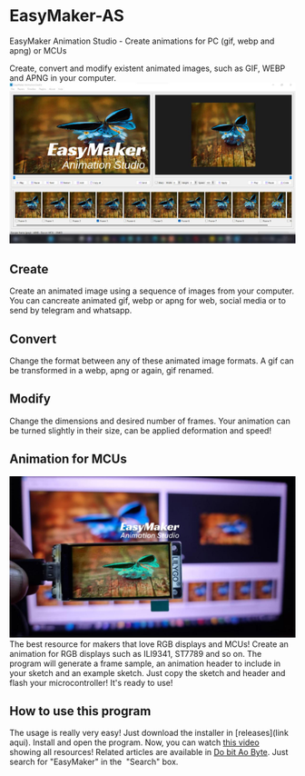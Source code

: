 # EasyMaker-AS
EasyMaker Animation Studio - Create animations for PC (gif, webp and apng) or MCUs

Create, convert and modify existent animated images, such as GIF, WEBP and APNG in your computer.
![EasyMaker interface](./easymaker-interface.jpg)

## Create
Create an animated image using a sequence of images from your computer. You can cancreate animated gif, webp or apng for web, social media or to send by telegram and whatsapp.

## Convert
Change the format between any of these animated image formats. A gif can be transformed in a webp, apng or again, gif renamed.

## Modify
Change the dimensions and desired number of frames. Your animation can be turned slightly in their size, can be applied deformation and speed!

## Animation for MCUs
![animation for MCU](./easyMaker-mcu.jpg)
The best resource for makers that love RGB displays and MCUs! Create an animation for RGB displays such as ILI9341, ST7789 and so on.
The program will generate a frame sample, an animation header to include in your sketch and an example sketch. Just copy the sketch and header and flash your microcontroller! It's ready to use!

## How to use this program
The usage is really very easy! Just download the installer in [releases](link aqui). Install and open the program. Now, you can watch [this video](https://youtu.be/3nGWqujnzlQ) showing all resources!
Related articles are available in [Do bit Ao Byte](https://dobitaobyte.com.br). Just search for "EasyMaker" in the  "Search" box.
